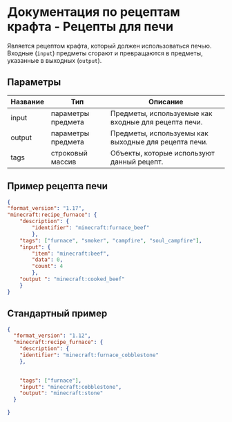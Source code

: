 # Документация по рецептам крафта - Рецепты для печи

Является рецептом крафта, который должен использоваться печью. Входные (`input`) предметы сгорают и превращаются в предметы, указанные в выходных (`output`).

## Параметры

| Название | Тип                | Описание                                             |
|----------|--------------------|------------------------------------------------------|
| input    | параметры предмета | Предметы, используемые как входные для рецепта печи. |
| output   | параметры предмета | Предметы, используемы как выходные для рецепта печи. |
| tags     | строковый массив   | Объекты, которые используют данный рецепт.           |

## Пример рецепта печи

``` json
{
"format_version": "1.17",
"minecraft:recipe_furnace": {
    "description": {
        "identifier": "minecraft:furnace_beef"
        },
    "tags": ["furnace", "smoker", "campfire", "soul_campfire"],
    "input": {
        "item": "minecraft:beef",
        "data": 0,
        "count": 4
        },
    "output ": "minecraft:cooked_beef"
    }
}
```

## Стандартный пример

``` json
{
  "format_version": "1.12",
  "minecraft:recipe_furnace": {
    "description": {
    "identifier": "minecraft:furnace_cobblestone"
    },

    
    "tags": ["furnace"],
    "input": "minecraft:cobblestone",
    "output": "minecraft:stone"
  }
  
}
```

[comment]: <> (Спасибо Foxuk)
